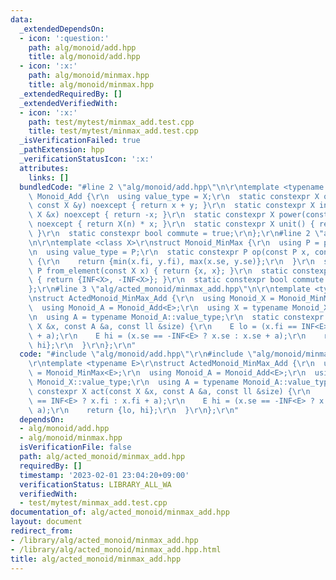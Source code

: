 ```yaml
---
data:
  _extendedDependsOn:
  - icon: ':question:'
    path: alg/monoid/add.hpp
    title: alg/monoid/add.hpp
  - icon: ':x:'
    path: alg/monoid/minmax.hpp
    title: alg/monoid/minmax.hpp
  _extendedRequiredBy: []
  _extendedVerifiedWith:
  - icon: ':x:'
    path: test/mytest/minmax_add.test.cpp
    title: test/mytest/minmax_add.test.cpp
  _isVerificationFailed: true
  _pathExtension: hpp
  _verificationStatusIcon: ':x:'
  attributes:
    links: []
  bundledCode: "#line 2 \"alg/monoid/add.hpp\"\n\r\ntemplate <typename X>\r\nstruct\
    \ Monoid_Add {\r\n  using value_type = X;\r\n  static constexpr X op(const X &x,\
    \ const X &y) noexcept { return x + y; }\r\n  static constexpr X inverse(const\
    \ X &x) noexcept { return -x; }\r\n  static constexpr X power(const X &x, ll n)\
    \ noexcept { return X(n) * x; }\r\n  static constexpr X unit() { return X(0);\
    \ }\r\n  static constexpr bool commute = true;\r\n};\r\n#line 2 \"alg/monoid/minmax.hpp\"\
    \n\r\ntemplate <class X>\r\nstruct Monoid_MinMax {\r\n  using P = pair<X, X>;\r\
    \n  using value_type = P;\r\n  static constexpr P op(const P x, const P y) noexcept\
    \ {\r\n    return {min(x.fi, y.fi), max(x.se, y.se)};\r\n  }\r\n  static constexpr\
    \ P from_element(const X x) { return {x, x}; }\r\n  static constexpr P unit()\
    \ { return {INF<X>, -INF<X>}; }\r\n  static constexpr bool commute = true;\r\n\
    };\r\n#line 3 \"alg/acted_monoid/minmax_add.hpp\"\n\r\ntemplate <typename E>\r\
    \nstruct ActedMonoid_MinMax_Add {\r\n  using Monoid_X = Monoid_MinMax<E>;\r\n\
    \  using Monoid_A = Monoid_Add<E>;\r\n  using X = typename Monoid_X::value_type;\r\
    \n  using A = typename Monoid_A::value_type;\r\n  static constexpr X act(const\
    \ X &x, const A &a, const ll &size) {\r\n    E lo = (x.fi == INF<E> ? x.fi : x.fi\
    \ + a);\r\n    E hi = (x.se == -INF<E> ? x.se : x.se + a);\r\n    return {lo,\
    \ hi};\r\n  }\r\n};\r\n"
  code: "#include \"alg/monoid/add.hpp\"\r\n#include \"alg/monoid/minmax.hpp\"\r\n\
    \r\ntemplate <typename E>\r\nstruct ActedMonoid_MinMax_Add {\r\n  using Monoid_X\
    \ = Monoid_MinMax<E>;\r\n  using Monoid_A = Monoid_Add<E>;\r\n  using X = typename\
    \ Monoid_X::value_type;\r\n  using A = typename Monoid_A::value_type;\r\n  static\
    \ constexpr X act(const X &x, const A &a, const ll &size) {\r\n    E lo = (x.fi\
    \ == INF<E> ? x.fi : x.fi + a);\r\n    E hi = (x.se == -INF<E> ? x.se : x.se +\
    \ a);\r\n    return {lo, hi};\r\n  }\r\n};\r\n"
  dependsOn:
  - alg/monoid/add.hpp
  - alg/monoid/minmax.hpp
  isVerificationFile: false
  path: alg/acted_monoid/minmax_add.hpp
  requiredBy: []
  timestamp: '2023-02-01 23:04:20+09:00'
  verificationStatus: LIBRARY_ALL_WA
  verifiedWith:
  - test/mytest/minmax_add.test.cpp
documentation_of: alg/acted_monoid/minmax_add.hpp
layout: document
redirect_from:
- /library/alg/acted_monoid/minmax_add.hpp
- /library/alg/acted_monoid/minmax_add.hpp.html
title: alg/acted_monoid/minmax_add.hpp
---
```

